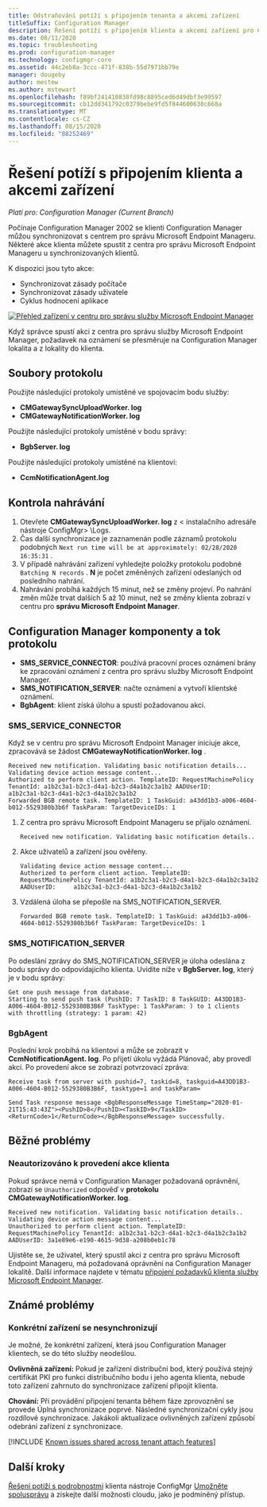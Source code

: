 ```yaml
---
title: Odstraňování potíží s připojením tenanta a akcemi zařízení
titleSuffix: Configuration Manager
description: Řešení potíží s připojením klienta a akcemi zařízení pro Configuration Manager
ms.date: 08/11/2020
ms.topic: troubleshooting
ms.prod: configuration-manager
ms.technology: configmgr-core
ms.assetid: 44c2eb8a-3ccc-471f-838b-55d7971bb79e
manager: dougeby
author: mestew
ms.author: mstewart
ms.openlocfilehash: f89bf241410838fd98c8895ced6d49dbf3e99597
ms.sourcegitcommit: cb12dd341792c0379bebe9fd5f844600638c668a
ms.translationtype: MT
ms.contentlocale: cs-CZ
ms.lasthandoff: 08/15/2020
ms.locfileid: "88252469"
---
```

# <a name="troubleshooting-tenant-attach-and-device-actions"></a>Řešení potíží s připojením klienta a akcemi zařízení

*Platí pro: Configuration Manager (Current Branch)*

Počínaje Configuration Manager 2002 se klienti Configuration Manager můžou synchronizovat s centrem pro správu Microsoft Endpoint Manageru. Některé akce klienta můžete spustit z centra pro správu Microsoft Endpoint Manageru u synchronizovaných klientů.

K dispozici jsou tyto akce:
- Synchronizovat zásady počítače
- Synchronizovat zásady uživatele
- Cyklus hodnocení aplikace


[![Přehled zařízení v centru pro správu služby Microsoft Endpoint Manager](./media/3555758-device-overview-actions.png)](./media/3555758-device-overview-actions.png#lightbox)
  
Když správce spustí akci z centra pro správu služby Microsoft Endpoint Manager, požadavek na oznámení se přesměruje na Configuration Manager lokalita a z lokality do klienta.

## <a name="log-files"></a>Soubory protokolu

Použijte následující protokoly umístěné ve spojovacím bodu služby:

- **CMGatewaySyncUploadWorker. log**
- **CMGatewayNotificationWorker. log**

Použijte následující protokoly umístěné v bodu správy:

- **BgbServer. log**

Použijte následující protokoly umístěné na klientovi:

- **CcmNotificationAgent.log**

## <a name="review-your-upload"></a><a name="bkmk_review"></a> Kontrola nahrávání

1. Otevřete **CMGatewaySyncUploadWorker. log** z &lt; instalačního adresáře nástroje ConfigMgr> \Logs.
1. Čas další synchronizace je zaznamenán podle záznamů protokolu podobných `Next run time will be at approximately: 02/28/2020 16:35:31` .
1. V případě nahrávání zařízení vyhledejte položky protokolu podobné `Batching N records` . **N** je počet změněných zařízení odeslaných od posledního nahrání.
1. Nahrávání probíhá každých 15 minut, než se změny projeví. Po nahrání změn může trvat dalších 5 až 10 minut, než se změny klienta zobrazí v centru pro **správu Microsoft Endpoint Manager**.


## <a name="configuration-manager-components-and-log-flow"></a>Configuration Manager komponenty a tok protokolu

- **SMS_SERVICE_CONNECTOR**: používá pracovní proces oznámení brány ke zpracování oznámení z centra pro správu služby Microsoft Endpoint Manager.
- **SMS_NOTIFICATION_SERVER**: načte oznámení a vytvoří klientské oznámení.
- **BgbAgent**: klient získá úlohu a spustí požadovanou akci.

### <a name="sms_service_connector"></a>SMS_SERVICE_CONNECTOR

Když se v centru pro správu Microsoft Endpoint Manager iniciuje akce, zpracovává se žádost **CMGatewayNotificationWorker. log** .  

```text
Received new notification. Validating basic notification details...
Validating device action message content...
Authorized to perform client action. TemplateID: RequestMachinePolicy TenantId: a1b2c3a1-b2c3-d4a1-b2c3-d4a1b2c3a1b2 AADUserID:     a1b2c3a1-b2c3-d4a1-b2c3-d4a1b2c3a1b2
Forwarded BGB remote task. TemplateID: 1 TaskGuid: a43dd1b3-a006-4604-b012-5529380b3b6f TaskParam: TargetDeviceIDs: 1  
```
 
1. Z centra pro správu Microsoft Endpoint Manageru se přijalo oznámení.

   ```text
   Received new notification. Validating basic notification details..
   ```

1. Akce uživatelů a zařízení jsou ověřeny.

   ```text
   Validating device action message content... 
   Authorized to perform client action. TemplateID: RequestMachinePolicy TenantId: a1b2c3a1-b2c3-d4a1-b2c3-d4a1b2c3a1b2 AADUserID:     a1b2c3a1-b2c3-d4a1-b2c3-d4a1b2c3a1b2
   ```

1. Vzdálená úloha se přepošle na SMS_NOTIFICATION_SERVER.

    ```text
   Forwarded BGB remote task. TemplateID: 1 TaskGuid: a43dd1b3-a006-4604-b012-5529380b3b6f TaskParam: TargetDeviceIDs: 1  
    ```


### <a name="sms_notification_server"></a>SMS_NOTIFICATION_SERVER

Po odeslání zprávy do SMS_NOTIFICATION_SERVER je úloha odeslána z bodu správy do odpovídajícího klienta. Uvidíte níže v **BgbServer. log**, který je v bodu správy:

```text
Get one push message from database.
Starting to send push task (PushID: 7 TaskID: 8 TaskGUID: A43DD1B3-A006-4604-B012-5529380B3B6F TaskType: 1 TaskParam: ) to 1 clients  with throttling (strategy: 1 param: 42)
```

### <a name="bgbagent"></a>BgbAgent

Poslední krok probíhá na klientovi a může se zobrazit v **CcmNotificationAgent. log**. Po přijetí úkolu vyžádá Plánovač, aby provedl akci. Po provedení akce se zobrazí potvrzovací zpráva:

```text
Receive task from server with pushid=7, taskid=8, taskguid=A43DD1B3-A006-4604-B012-5529380B3B6F, tasktype=1 and taskParam=

Send Task response message <BgbResponseMessage TimeStamp="2020-01-21T15:43:43Z"><PushID>8</PushID><TaskID>9</TaskID><ReturnCode>1</ReturnCode></BgbResponseMessage> successfully.
```

## <a name="common-issues"></a>Běžné problémy

### <a name="unauthorized-to-perform-client-action"></a><a name="bkmk_noauth"></a> Neautorizováno k provedení akce klienta

Pokud správce nemá v Configuration Manager požadovaná oprávnění, zobrazí se `Unauthorized` odpověď v **protokolu CMGatewayNotificationWorker. log**.

```text
Received new notification. Validating basic notification details..
Validating device action message content...
Unauthorized to perform client action. TemplateID: RequestMachinePolicy TenantId: a1b2c3a1-b2c3-d4a1-b2c3-d4a1b2c3a1b2 AADUserID: 3a1e89e6-e190-4615-9d38-a208b0eb1c78
```  

Ujistěte se, že uživatel, který spustil akci z centra pro správu Microsoft Endpoint Manageru, má požadovaná oprávnění na Configuration Manager lokalitě. Další informace najdete v tématu [připojení požadavků klienta služby Microsoft Endpoint Manager](device-sync-actions.md#prerequisites).



## <a name="known-issues"></a>Známé problémy

### <a name="specific-devices-dont-synchronize"></a>Konkrétní zařízení se nesynchronizují

<!--7099564-->
Je možné, že konkrétní zařízení, která jsou Configuration Manager klientech, se do této služby neodešlou.

**Ovlivněná zařízení:** Pokud je zařízení distribuční bod, který používá stejný certifikát PKI pro funkci distribučního bodu i jeho agenta klienta, nebude toto zařízení zahrnuto do synchronizace zařízení připojit klienta.

**Chování:** Při provádění připojení tenanta během fáze zprovoznění se provede Úplná synchronizace poprvé. Následné synchronizační cykly jsou rozdílové synchronizace. Jakákoli aktualizace ovlivněných zařízení způsobí odebrání zařízení z synchronizace.

[!INCLUDE [Known issues shared across tenant attach features](includes/known-issues-shared.md)]

## <a name="next-steps"></a>Další kroky

[Řešení potíží s podrobnostmi](troubleshoot-client-details.md) 
 klienta nástroje ConfigMgr [Umožněte spolusprávu](../comanage/overview.md) a získejte další možnosti cloudu, jako je podmíněný přístup.
